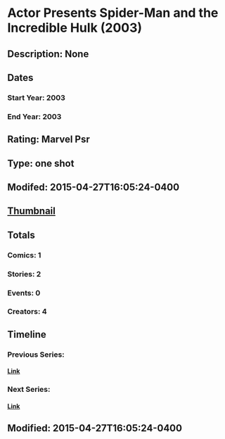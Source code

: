 # Actor Presents Spider-Man and the Incredible Hulk (2003)
## Description: None
## Dates
### Start Year: 2003
### End Year: 2003
## Rating: Marvel Psr
## Type: one shot
## Modifed: 2015-04-27T16:05:24-0400
## [Thumbnail](http://i.annihil.us/u/prod/marvel/i/mg/b/40/image_not_available.jpg)
## Totals
### Comics: 1
### Stories: 2
### Events: 0
### Creators: 4
## Timeline
### Previous Series: 
#### [Link]()
### Next Series: 
#### [Link]()
## Modified: 2015-04-27T16:05:24-0400